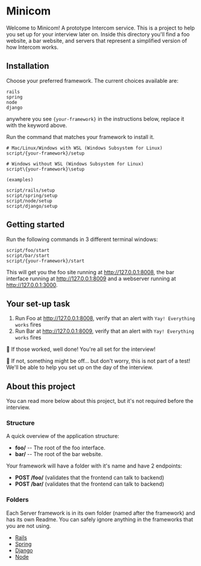 # Minicom

Welcome to Minicom! A prototype Intercom service. This is a project to help you set up for your interview later on. Inside this directory you'll find a foo website, a bar website, and servers that represent a simplified version of how Intercom works.

## Installation

Choose your preferred framework. The current choices available are:
```
rails
spring
node
django
```
anywhere you see `{your-framework}` in the instructions below, replace it with the keyword above.

Run the command that matches your framework to install it.

```
# Mac/Linux/Windows with WSL (Windows Subsystem for Linux)
script/{your-framework}/setup

# Windows without WSL (Windows Subsystem for Linux)
script\{your-framework}\setup

(examples)

script/rails/setup
script/spring/setup
script/node/setup
script/django/setup
```

## Getting started

Run the following commands in 3 different terminal windows:

```
script/foo/start
script/bar/start
script/{your-framework}/start
```

This will get you the foo site running at http://127.0.0.1:8008, the bar interface running at http://127.0.0.1:8009 and a webserver running at http://127.0.0.1:3000.

## Your set-up task
1. Run Foo at http://127.0.0.1:8008, verify that an alert with `Yay! Everything works` fires
2. Run Bar at http://127.0.0.1:8009, verify that an alert with `Yay! Everything works` fires

🥳 If those worked, well done! You're all set for the interview! 

🤔 If not, something might be off... but don't worry, this is not part of a test! We'll be able to help you set up on the day of the interview. 

## About this project

You can read more below about this project, but it's not required before the interview.   
 
### Structure

A quick overview of the application structure:

- **foo/** -- The root of the foo interface.
- **bar/** -- The root of the bar website.

Your framework will have a folder with it's name and have 2 endpoints:

- **POST /foo/** (validates that the frontend can talk to backend)
- **POST /bar/** (validates that the frontend can talk to backend)

### Folders

Each Server framework is in its own folder (named after the framework) and has its own Readme. You can safely ignore anything in the frameworks that you are not using.

- [Rails](./rails/README.md)
- [Spring](./spring/README.md)
- [Django](./django/README.md)
- [Node](./node/README.md)
